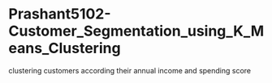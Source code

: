 # Prashant5102-Customer_Segmentation_using_K_Means_Clustering
clustering customers according their annual income and spending score
